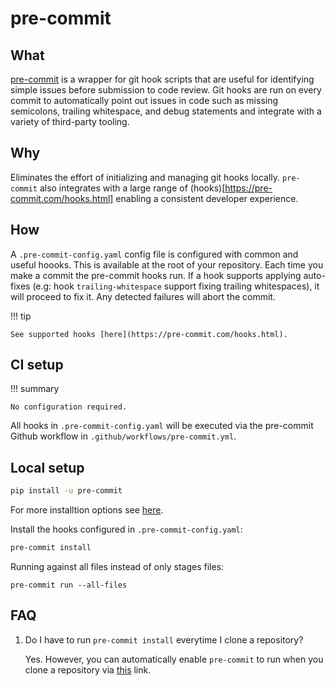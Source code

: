 # pre-commit

## What

[pre-commit](https://pre-commit.com/) is a wrapper for git hook scripts that are useful for identifying simple issues before submission to code review. Git hooks are run on every commit to automatically point out issues in code such as missing semicolons, trailing whitespace, and debug statements and integrate with a variety of third-party tooling.

## Why

Eliminates the effort of initializing and managing git hooks locally. `pre-commit` also integrates with a large range of (hooks)[https://pre-commit.com/hooks.html] enabling a consistent developer experience.

## How

A `.pre-commit-config.yaml` config file is configured with common and useful hoooks. This is available at the root of your repository. Each time you make a commit the pre-commit hooks run.  If a hook supports applying auto-fixes (e.g: hook `trailing-whitespace` support fixing trailing whitespaces), it will proceed to fix it.
Any detected failures will abort the commit.

!!! tip

    See supported hooks [here](https://pre-commit.com/hooks.html).

## CI setup

!!! summary

    No configuration required.

All hooks in `.pre-commit-config.yaml` will be executed via the pre-commit Github workflow in `.github/workflows/pre-commit.yml`.

## Local setup

```bash
pip install -u pre-commit
```

For more installtion options see [here](https://commitizen-tools.github.io/commitizen/#installation).

Install the hooks configured in `.pre-commit-config.yaml`:

```bash
pre-commit install
```

Running against all files instead of only stages files:

```
pre-commit run --all-files
```

## FAQ

1. Do I have to run `pre-commit install` everytime I clone a repository?

    Yes. However, you can automatically enable `pre-commit` to run when you clone a repository via [this](https://pre-commit.com/#automatically-enabling-pre-commit-on-repositories) link.
